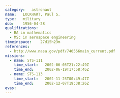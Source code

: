 ```yaml
---
category:	astronaut
name:	LOCKHART, Paul S.
type:	military
dob:	1956-04-28
qualifications:
  - BA in mathematics
  - MSc in aerospace engineering
timeinspace:	27d15h23m
references:
  - http://www.nasa.gov/pdf/740566main_current.pdf
missions:
  - name: STS-111
    time_start:   2002-06-05T21:22:49Z
    time_end:     2002-06-19T17:58:46Z
  - name: STS-113
    time_start:   2002-11-23T00:49:47Z
    time_end:     2002-12-07T19:38:26Z
evas:
---
```

